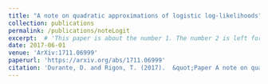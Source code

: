 ```yaml
---
title: "A note on quadratic approximations of logistic log-likelihoods"
collection: publications
permalink: /publications/noteLogit
excerpt:  # 'This paper is about the number 1. The number 2 is left for future work.'
date: 2017-06-01
venue: 'ArXiv:1711.06999'
paperurl: 'https://arxiv.org/abs/1711.06999'
citation: 'Durante, D. and Rigon, T. (2017).  &quot;Paper A note on quadratic approximations of logistic log-likelihoods.&quot; <i>ArXiv:1711.06999</i>.'
---
```



